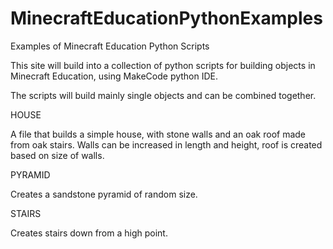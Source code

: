 # MinecraftEducationPythonExamples
Examples of Minecraft Education Python Scripts

This site will build into a collection of python scripts for building objects in Minecraft Education, using MakeCode python IDE.

The scripts will build mainly single objects and can be combined together.

HOUSE

A file that builds a simple house, with stone walls and an oak roof made from oak stairs.
Walls can be increased in length and height, roof is created based on size of walls.

PYRAMID

Creates a sandstone pyramid of random size.

STAIRS

Creates stairs down from a high point.
